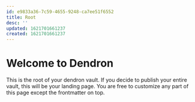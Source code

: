 ```yaml
---
id: e9833a36-7c59-4655-9248-ca7ee51f6552
title: Root
desc: ''
updated: 1621701661237
created: 1621701661237
---
```

# Welcome to Dendron

This is the root of your dendron vault. If you decide to publish your entire vault, this will be your landing page. You are free to customize any part of this page except the frontmatter on top. 
